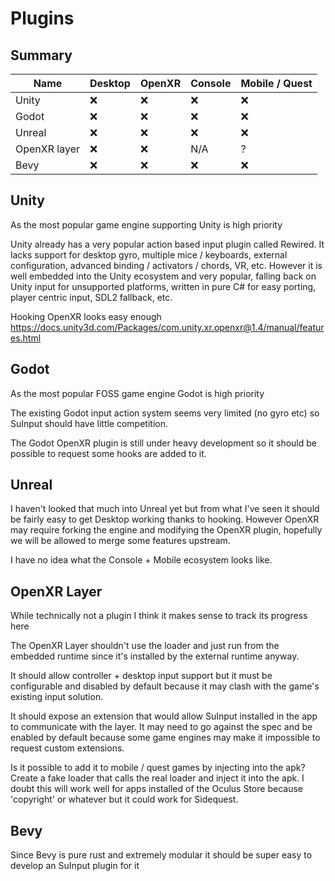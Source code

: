 # Plugins

## Summary
| Name         | Desktop | OpenXR | Console | Mobile / Quest |
| ------------ | ------- | ------ | ------- | -------------- |
| Unity        | ❌      | ❌     | ❌      | ❌             |
| Godot        | ❌      | ❌     | ❌      | ❌             |
| Unreal       | ❌      | ❌     | ❌      | ❌             |
| OpenXR layer | ❌      | ❌     | N/A     | ?              |
| Bevy         | ❌      | ❌     | ❌      | ❌             |

## Unity
As the most popular game engine supporting Unity is high priority

Unity already has a very popular action based input plugin called Rewired. It lacks support for desktop gyro, multiple mice / keyboards, external configuration, advanced binding / activators / chords, VR, etc. However it is well embedded into the Unity ecosystem and very popular, falling back on Unity input for unsupported platforms, written in pure C# for easy porting, player centric input, SDL2 fallback, etc.

Hooking OpenXR looks easy enough
https://docs.unity3d.com/Packages/com.unity.xr.openxr@1.4/manual/features.html

## Godot
As the most popular FOSS game engine Godot is high priority

The existing Godot input action system seems very limited (no gyro etc) so SuInput should have little competition.

The Godot OpenXR plugin is still under heavy development so it should be possible to request some hooks are added to it.

## Unreal
I haven't looked that much into Unreal yet but from what I've seen it should be fairly easy to get Desktop working thanks to hooking. However OpenXR may require forking the engine and modifying the OpenXR plugin, hopefully we will be allowed to merge some features upstream.

I have no idea what the Console + Mobile ecosystem looks like.

## OpenXR Layer
While technically not a plugin I think it makes sense to track its progress here

The OpenXR Layer shouldn't use the loader and just run from the embedded runtime since it's installed by the external runtime anyway. 

It should allow controller + desktop input support but it must be configurable and disabled by default because it may clash with the game's existing input solution.

It should expose an extension that would allow SuInput installed in the app to communicate with the layer. It may need to go against the spec and be enabled by default because some game engines may make it impossible to request custom extensions. 

Is it possible to add it to mobile / quest games by injecting into the apk?
Create a fake loader that calls the real loader and inject it into the apk. I doubt this will work well for apps installed of the Oculus Store because 'copyright' or whatever but it could work for Sidequest.

## Bevy
Since Bevy is pure rust and extremely modular it should be super easy to develop an SuInput plugin for it